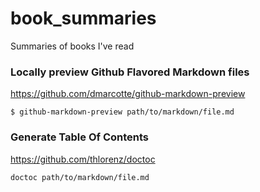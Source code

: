 # book_summaries
Summaries of books I've read


### Locally preview Github Flavored Markdown files
https://github.com/dmarcotte/github-markdown-preview
```
$ github-markdown-preview path/to/markdown/file.md
```

### Generate Table Of Contents
https://github.com/thlorenz/doctoc
```
doctoc path/to/markdown/file.md
```
